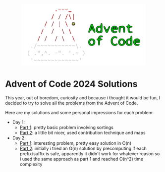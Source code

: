 
<p align="center">
  <img src="./assets/logo_no_background.png" width="400"/>
<br>

# Advent of Code 2024 Solutions

This year, out of boredom, curiosity and because i thought it would be fun, I decided to try to solve all the problems from the Advent of Code.
 
Here are my solutions and some personal impressions for each problem:
- Day 1:
  - [Part 1](./solutions/day1/part1.cpp): pretty basic problem involving sortings
  - [Part 2](./solutions/day1/part2.cpp): a little bit nicer, used contribution technique and maps
- Day 2:
  - [Part 1](./solutions/day2/part1.cpp): interesting problem, pretty easy solution in O(n)
  - [Part 2](./solutions/day2/part2.cpp): initially i tried an O(n) solution by precomputing if each prefix/suffix is safe, apparently it didn't work for whatever reason so i used the same approach as part 1 and reached O(n^2) time complexity
